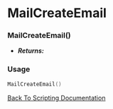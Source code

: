 # MailCreateEmail

### MailCreateEmail()
- ***Returns:*** 

### Usage

```Lua
MailCreateEmail()
```


[Back To Scripting Documentation](../README.md)
